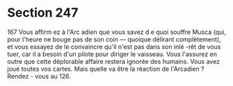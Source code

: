 # Section 247

167
Vous affirm ez à l'Arc adien que vous savez d e quoi souffre Musca
(qui, pour l'heure ne bouge pas de son coin — quoique délirant
complètement), et vous essayez de le convaincre qu'il n'est pas
dans son inlé -rêt de vous tuer, car il a besoin d'un pilote pour
diriger le vaisseau. Vous l'assurez en outre que cette déplorable
affaire restera ignorée des humains. Vous avez joué toutes vos
cartes. Mais quelle va être la réaction de l'Arcadien ? Rendez -
vous au 126.